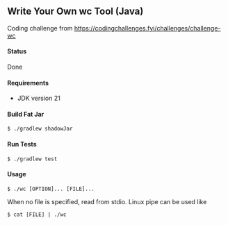 ## Write Your Own wc Tool (Java)
Coding challenge from https://codingchallenges.fyi/challenges/challenge-wc


#### Status

Done

#### Requirements

* JDK version 21

#### Build Fat Jar
`$ ./gradlew shadowJar`

#### Run Tests

`$ ./gradlew test`

#### Usage

`$ ./wc [OPTION]... [FILE]...`

When no file is specified, read from stdio.
Linux pipe can be used like

`$ cat [FILE] | ./wc`


